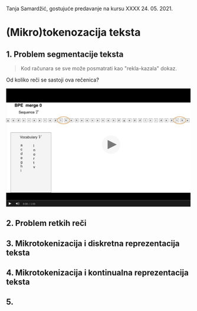 Tanja Samardžić, gostujuće predavanje na kursu XXXX 24. 05. 2021.

# (Mikro)tokenozacija teksta 


## 1. Problem segmentacije teksta 

> Kod računara se sve može posmatrati kao "rekla-kazala" dokaz. 

Od koliko reči se sastoji ova rečenica? 

<a href="https://tube.switch.ch/videos/kk6E3wHDXv"><img src="BPE_0-5.png" alt="BPE steps" width="500"/></a>

## 2. Problem retkih reči 

## 3. Mikrotokenizacija i diskretna reprezentacija teksta

## 4. Mikrotokenizacija i kontinualna reprezentacija teksta

## 5. 




